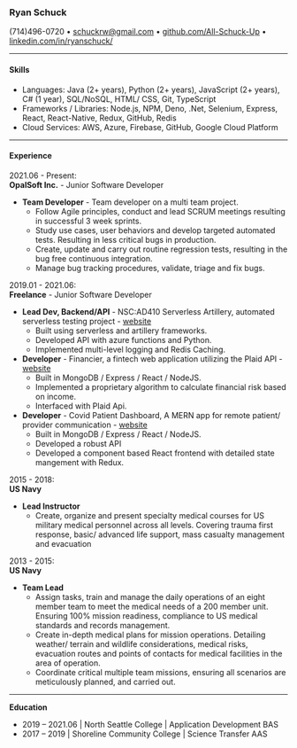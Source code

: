 ### Ryan Schuck
(714)496-0720 • [schuckrw@gmail.com](mailto:schuckrw@gmail.com "schuckrw@gmail.com") • [github.com/All-Schuck-Up](https://www.github.com/All-Schuck-UP "github.com/All-Schuck-Up") •  [linkedin.com/in/ryanschuck/](https://www.linkedin.com/in/ryanschuck/ "linkedin.com/in/ryanschuck/")

------------
#### Skills
- Languages: Java (2+ years), Python (2+ years), JavaScript (2+ years), C# (1 year), SQL/NoSQL, HTML/ CSS, Git, TypeScript
- Frameworks / Libraries: Node.js, NPM, Deno, .Net, Selenium, Express, React, React-Native, Redux, GitHub, Redis
- Cloud Services: AWS, Azure, Firebase, GitHub, Google Cloud Platform

------------
#### Experience
2021.06 - Present:  
**OpalSoft Inc.** - Junior Software Developer
- **Team Developer** - Team developer on a multi team project.  
	- Follow Agile principles, conduct and lead SCRUM meetings resulting in successful 3 week sprints.  
	- Study use cases, user behaviors and develop targeted automated tests.  Resulting in less critical bugs in production.  
	- Create, update and carry out routine regression tests, resulting in the bug free continuous integration.  
	- Manage bug tracking procedures, validate, triage and fix bugs.  
  
2019.01 - 2021.06:  
**Freelance** - Junior Software Developer
- **Lead Dev, Backend/API** - NSC:AD410 Serverless Artillery, automated serverless testing project - [website](https://github.com/North-Seattle-College/ad440-winter2021-tuesday-repo/ "website")
	- Built using serverless and artillery frameworks.
	- Developed API with azure functions and Python.
	- Implemented multi-level logging and Redis Caching.
- **Developer** - Financier, a fintech web application utilizing the Plaid API - [website](https://github.com/philckim/cuddly-octo-doodle "website")
	- Built in MongoDB / Express / React / NodeJS.
	- Implemented a proprietary algorithm to calculate financial risk based on income.
	- Interfaced with Plaid Api.
- **Developer** - Covid Patient Dashboard, A MERN app for remote patient/ provider communication - [website]()
  - Built in MongoDB / Express / React / NodeJS.
  - Developed a robust API
  - Developed a component based React frontend with detailed state mangement with Redux.

2015 - 2018:  
**US Navy**
- **Lead Instructor**  
  - Create, organize and present specialty medical courses for US military medical personnel across all levels.  Covering trauma first response, basic/ advanced life support, mass casualty management and evacuation

2013 - 2015:  
**US Navy**
- **Team Lead**  
  - Assign tasks, train and manage the daily operations of an eight member team to meet the medical needs of a 200 member unit.  Ensuring 100% mission readiness, compliance to US medical standards and records management.
  - Create in-depth medical plans for mission operations.  Detailing weather/ terrain and wildlife considerations, medical risks, evacuation routes and points of contacts for medical facilities in the area of operation.
  - Coordinate critical multiple team missions, ensuring all scenarios are meticulously planned, and carried out.

------------
**Education**
- 2019 – 2021.06 | North Seattle College | Application Development BAS
- 2017 – 2019  | Shoreline Community College | Science Transfer AAS
